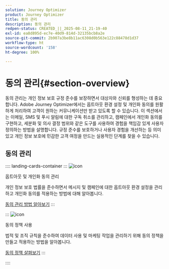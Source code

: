 ```yaml
---
solution: Journey Optimizer
product: Journey Optimizer
title: 동의 관리
description: 동의 관리
redpen-status: CREATED_||_2025-08-11_21-19-40
exl-id: ea8d895d-ec7e-40d9-814d-32135bcb8a2e
source-git-commit: 2b907a3be8b11ac6308d0b563e122c88478d1d37
workflow-type: ht
source-wordcount: '158'
ht-degree: 100%

---
```


# 동의 관리{#section-overview}

동의 관리는 개인 정보 보호 규정 준수를 보장하면서 대상자와 신뢰를 형성하는 데 중요합니다. Adobe Journey Optimizer에서는 옵트아웃 환경 설정 및 개인화 동의를 원활하게 처리하여 고객이 원하는 커뮤니케이션만 받고 있도록 할 수 있습니다. 이 섹션에서는 이메일, SMS 및 푸시 알림에 대한 구독 취소를 관리하고, 캠페인에서 개인화 동의를 구현하고, 세분화 및 의사 결정 범위와 같은 도구를 사용하여 경험을 책임감 있게 사용자 정의하는 방법을 설명합니다. 규정 준수를 보호하거나 사용자 경험을 개선하는 등 의미 있고 개인 정보 보호에 민감한 고객 여정을 만드는 실용적인 단계를 찾을 수 있습니다.

## 동의 관리

:::: landing-cards-container
:::
![icon](https://cdn.experienceleague.adobe.com/icons/shield-halved.svg?lang=ko)

옵트아웃 및 개인화 동의 관리

개인 정보 보호 법률을 준수하면서 메시지 및 캠페인에 대한 옵트아웃 환경 설정을 관리하고 개인화 동의를 적용하는 방법에 대해 알아봅니다.

[동의 관리 방법 알아보기](../using/privacy/opt-out.md)
:::

:::
![icon](https://cdn.experienceleague.adobe.com/icons/gear.svg?lang=ko)

동의 정책 사용

법적 및 조직 규칙을 준수하여 데이터 사용 및 마케팅 작업을 관리하기 위해 동의 정책을 만들고 적용하는 방법을 알아봅니다.

[동의 정책 살펴보기](../using/action/consent.md)
:::

::::
